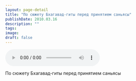 ```yaml
---
layout: page-detail
title: "По сюжету Бхагавад-гиты перед принятием саньясы"
publishDate: 2010.03.16
description: ""
tags:
image:
draft: false
---
```


<audio title="2010.03.16 - По сюжету Бхагавад-гиты перед принятием саньясы.mp3" src="/upload/iblock/468/468392717e2a3dc328b636bb0692f2c0.mp3" controls=""></audio>

 По сюжету Бхагавад-гиты перед принятием саньясы 

  
